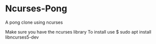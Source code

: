 # Ncurses-Pong
A pong clone using ncurses

Make sure you have the ncurses library
To install use
$ sudo apt install libncurses5-dev
